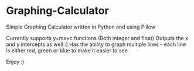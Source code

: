 # Graphing-Calculator
Simple Graphing Calculator written in Python and using Pillow

Currently supports y=mx+c functions (Both integer and float)
Outputs the x and y intercepts as well :)
Has the ability to graph multiple lines - each line is either red, green or blue to make it easier to see

Enjoy :)

